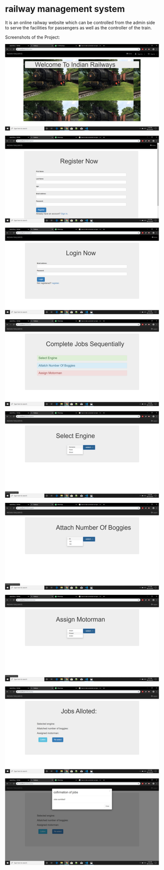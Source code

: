 # railway management system
  It is an online railway website which can be controlled from the admin side to serve the facilities for passengers as well as the controller of the train.
  
  Screenshots of the Project:
  
  
  ![Screenshot](screenshots/s1.png)

  ![Screenshot](screenshots/s2.png)
    
  ![Screenshot](screenshots/s3.png)
  
  ![Screenshot](screenshots/s4.png)

  ![Screenshot](screenshots/s5.png)

  ![Screenshot](screenshots/s6.png)

  ![Screenshot](screenshots/s7.png)

  ![Screenshot](screenshots/s8.png)

  ![Screenshot](screenshots/s9.png)
  
  




